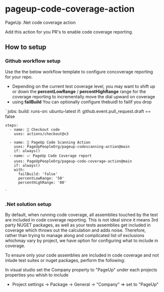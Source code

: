 # pageup-code-coverage-action
PageUp .Net code coverage action

Add this action for you PR's to enable code coverage reporting.

## How to setup 


### Github workflow setup

Use the the below workflow template to configure concoverage reporting for your repo.
- Depending on the current test coverage level, you may want to shift up or down the **percentLowRange**  / **percentHighRange** range for the coverage reporting to incrementally move the dial upward on coverage
- using **failBuild** You can optionally configure thebuidl to failif you drop

`
jobs:
  build:
    runs-on: ubuntu-latest
    if: github.event.pull_request.draft == false

    steps:
      - name: 🛒 Checkout code
        uses: actions/checkout@v3

      - name: 🔐 PageUp Code Scanning Action
        uses: PageUpPeopleOrg/pageup-codescanning-action@main      
        if: always()
      - name: 📈 PageUp Code Coverage report
        uses: PageUpPeopleOrg/pageup-code-coverage-action@main      
        if: always()
        with:
          failBuild: 'false'
          percentLowRange: '50'
          percentHighRange: '80'
`

### .Net solution setup

By default, when running code coverage, all assemblies touched by the test are included in code coverage reporting.
This is not ideal since it means 3rd party NUGET packages, as well as your tests assemblies get included in coverage which throws out the calculation and adds noise.
Therefore, rather than trying to manage along and complicated list of exclusions whichmay vary by project, we have option for configuring what to include in coverage.

To ensure only your code assemblies are included in code coverage and not inlude test suites or nuget packages, perform the following:

In visual studio set the Company property to "PageUp" under each projects properties you whish to include 
 - Project settings ->  Package -> General -> "Company"  => set to "PageUp"
